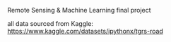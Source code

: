 Remote Sensing & Machine Learning final project

all data sourced from Kaggle: https://www.kaggle.com/datasets/ipythonx/tgrs-road
